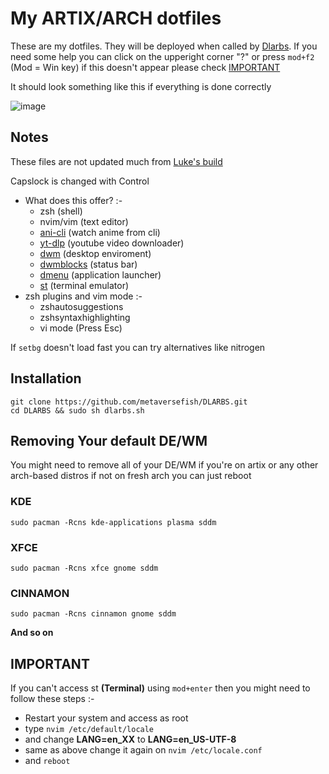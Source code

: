 # My ARTIX/ARCH dotfiles

These are my dotfiles. They will be deployed when called by [Dlarbs](https://github.com/metaversefish/DLARBS).
If you need some help you can click on the upperight corner "?" or press `mod+f2` (Mod = Win key) if this doesn't appear please check [IMPORTANT](https://github.com/metaversefish/dotfiles#important)

It should look something like this if everything is done correctly

![image](https://imgur.com/X1dRe83.png)

## Notes

These files are not updated much from [Luke's build](https://github.com/LukeSmithxyz/voidrice)

Capslock is changed with Control

- What does this offer? :-
	- zsh (shell)
	- nvim/vim (text editor)
	- [ani-cli](https://github.com/pystardust/ani-cli) (watch anime from cli)
	- [yt-dlp](https://github.com/yt-dlp/yt-dlp) (youtube video downloader)
	- [dwm](https://github.com/metaversefish/dwm) (desktop enviroment)
	- [dwmblocks](https://github.com/metaversefish/dwmblocks) (status bar)
	- [dmenu](https://github.com/metaversefish/dmenu) (application launcher)
	- [st](https://github.com/metaversefish/st) (terminal emulator)
- zsh plugins and vim mode :-
	- zshautosuggestions
	- zshsyntaxhighlighting
	- vi mode (Press Esc)

If `setbg` doesn't load fast you can try alternatives like nitrogen

## Installation

```
git clone https://github.com/metaversefish/DLARBS.git
cd DLARBS && sudo sh dlarbs.sh
```

## Removing Your default DE/WM

You might need to remove all of your DE/WM if you're on artix or any other arch-based distros if not on fresh arch you can just reboot

### KDE
```
sudo pacman -Rcns kde-applications plasma sddm
```
### XFCE
```
sudo pacman -Rcns xfce gnome sddm
```
### CINNAMON
```
sudo pacman -Rcns cinnamon gnome sddm
```
**And so on**

## IMPORTANT

If you can't access st **(Terminal)** using `mod+enter` then you might need to follow these steps :-

+ Restart your system and access as root
+ type `nvim /etc/default/locale`
+ and change **LANG=en_XX** to **LANG=en_US-UTF-8**
+ same as above change it again on `nvim /etc/locale.conf`
+ and `reboot`

